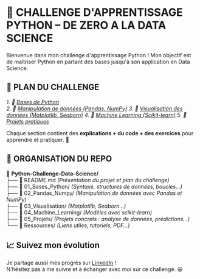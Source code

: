 # 🚀 CHALLENGE D'APPRENTISSAGE PYTHON – DE ZERO A LA DATA SCIENCE

Bienvenue dans mon challenge d'apprentissage Python ! Mon objectif est de maîtriser Python en partant des bases jusqu'à son application en Data Science. 

## 📌 PLAN DU CHALLENGE

_1. 🔹 [Bases de Python](01_Bases_Python/README.md)_                                                                                    
_2. 🔹 [Manipulation de données (Pandas, NumPy)](02_Pandas_Numpy/README.md)_
_3. 🔹 [Visualisation des données (Matplotlib, Seaborn)](03_Visualisation/README.md)_
_4. 🔹 [Machine Learning (Scikit-learn)](04_Machine_Learning/README.md)_
_5. 🔹 [Projets pratiques](05_Projets/)_

Chaque section contient des **explications + du code + des exercices** pour apprendre et pratiquer. 🚀

## 📂 ORGANISATION DU REPO

📂 **Python-Challenge-Data-Science/**  
├── 📜 README.md *(Présentation du projet et plan du challenge)*  
├── 📂 01_Bases_Python/ *(Syntaxe, structures de données, boucles…)*  
├── 📂 02_Pandas_Numpy/ *(Manipulation de données avec Pandas et NumPy)*  
├── 📂 03_Visualisation/ *(Matplotlib, Seaborn…)*  
├── 📂 04_Machine_Learning/ *(Modèles avec scikit-learn)*  
├── 📂 05_Projets/ *(Projets concrets : analyse de données, prédictions…)*  
└── 📂 Ressources/ *(Liens utiles, tutoriels, PDF…)*  

## 📈 Suivez mon évolution

Je partage aussi mes progrès sur [LinkedIn](https://www.linkedin.com/in/narcisse-dalko-ab070b2a4) !  
N'hésitez pas à me suivre et à échanger avec moi sur ce challenge. 😃
